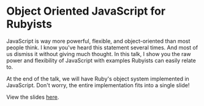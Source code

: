 # Object Oriented JavaScript for Rubyists

JavaScript is way more powerful, flexible, and object-oriented than most people
think. I know you've heard this statement several times. And most of us dismiss
it without giving much thought. In this talk, I show you the raw power and
flexibility of JavaScript with examples Rubyists can easily relate to.

At the end of the talk, we will have Ruby's object system implemented in
JavaScript. Don't worry, the entire implementation fits into a single slide!

View the slides [here](http://thuva.github.com/oo_javascript_for_rubyists).
